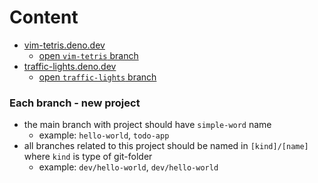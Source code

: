 # Content
* [vim-tetris.deno.dev](https://vim-tetris.deno.dev/)
  * [open `vim-tetris` branch](https://github.com/nik-kita/xstate-react-lab/tree/vim-tetris)
* [traffic-lights.deno.dev](https://traffic-lights.deno.dev/)
  * [open `traffic-lights` branch](https://github.com/nik-kita/xstate-react-lab/tree/traffic-lights)

### Each branch - new project

* the main branch with project should have `simple-word` name
  * example: `hello-world`, `todo-app`
* all branches related to this project should be named in `[kind]/[name]` where `kind` is type of git-folder
  * example: `dev/hello-world`, `dev/hello-world`
